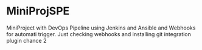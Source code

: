 # MiniProjSPE
MiniProject with DevOps Pipeline using Jenkins and Ansible and Webhooks for automati trigger.
Just checking webhooks and installing git integration plugin chance 2
